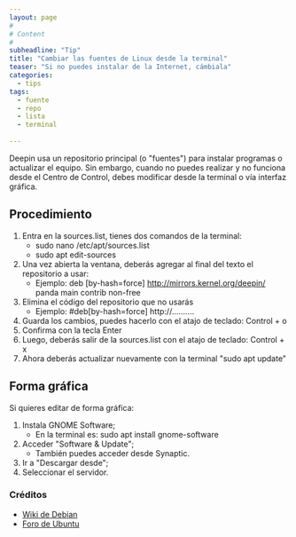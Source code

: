 ```yaml
---
layout: page
#
# Content
#
subheadline: "Tip"
title: "Cambiar las fuentes de Linux desde la terminal"
teaser: "Si no puedes instalar de la Internet, cámbiala"
categories:
  - tips
tags:
  - fuente
  - repo
  - lista
  - terminal
 
---
```


Deepin usa un repositorio principal (o "fuentes") para instalar programas o actualizar el equipo. Sin embargo, cuando no puedes realizar y no funciona desde el Centro de Control, debes modificar desde la terminal o vía interfaz gráfica.

## Procedimiento

1. Entra en la sources.list, tienes dos comandos de la terminal:
	- sudo nano /etc/apt/sources.list
	- sudo apt edit-sources
2. Una vez abierta la ventana, deberás agregar al final del texto el repositorio a usar:
	- Ejemplo: deb [by-hash=force] http://mirrors.kernel.org/deepin/ panda main contrib non-free
3. Elimina el código del repositorio que no usarás
	- Ejemplo: #deb[by-hash=force] http://..........
4. Guarda los cambios, puedes hacerlo con el atajo de teclado: Control + o
5. Confirma con la tecla Enter
6. Luego, deberás salir de la sources.list con el atajo de teclado: Control + x
7. Ahora deberás actualizar nuevamente con la terminal "sudo apt update"

## Forma gráfica

Si quieres editar de forma gráfica:

1. Instala GNOME Software;
	- En la terminal es: sudo apt install gnome-software
2. Acceder  "Software & Update";
	- También puedes acceder desde Synaptic.
3. Ir a "Descargar desde";
4. Seleccionar el servidor.

### Créditos

* [Wiki de Debian](https://wiki.debian.org/HowToUpgradeKernel)
* [Foro de Ubuntu](http://www.ubuntu-es.org/node/169130)